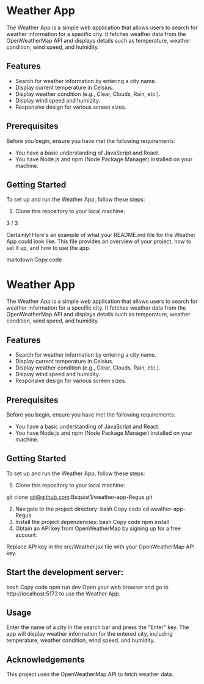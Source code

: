 # Weather App

The Weather App is a simple web application that allows users to search for weather information for a specific city. It fetches weather data from the OpenWeatherMap API and displays details such as temperature, weather condition, wind speed, and humidity.



## Features

- Search for weather information by entering a city name.
- Display current temperature in Celsius.
- Display weather condition (e.g., Clear, Clouds, Rain, etc.).
- Display wind speed and humidity.
- Responsive design for various screen sizes.

## Prerequisites

Before you begin, ensure you have met the following requirements:

- You have a basic understanding of JavaScript and React.
- You have Node.js and npm (Node Package Manager) installed on your machine.

## Getting Started

To set up and run the Weather App, follow these steps:

1. Clone this repository to your local machine:


3 / 3

Certainly! Here's an example of what your README.md file for the Weather App could look like. This file provides an overview of your project, how to set it up, and how to use the app.

markdown
Copy code
# Weather App

The Weather App is a simple web application that allows users to search for weather information for a specific city. It fetches weather data from the OpenWeatherMap API and displays details such as temperature, weather condition, wind speed, and humidity.


## Features

- Search for weather information by entering a city name.
- Display current temperature in Celsius.
- Display weather condition (e.g., Clear, Clouds, Rain, etc.).
- Display wind speed and humidity.
- Responsive design for various screen sizes.

## Prerequisites

Before you begin, ensure you have met the following requirements:

- You have a basic understanding of JavaScript and React.
- You have Node.js and npm (Node Package Manager) installed on your machine.

## Getting Started

To set up and run the Weather App, follow these steps:

1. Clone this repository to your local machine:

git clone git@github.com:Bsquiat1/weather-app-Regus.git

2. Navigate to the project directory:
bash
Copy code
cd weather-app-Regus
3. Install the project dependencies:
bash
Copy code
npm install
4. Obtain an API key from OpenWeatherMap by signing up for a free account.

Replace API key in the src/Weather.jsx file with your OpenWeatherMap API key.

## Start the development server:

bash
Copy code
npm run dev
Open your web browser and go to http://localhost:5173 to use the Weather App.

## Usage

Enter the name of a city in the search bar and press the "Enter" key.
The app will display weather information for the entered city, including temperature, weather condition, wind speed, and humidity.


## Acknowledgements

This project uses the OpenWeatherMap API to fetch weather data.

